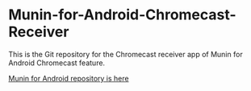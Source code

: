 # Munin-for-Android-Chromecast-Receiver
This is the Git repository for the Chromecast receiver app of Munin for Android Chromecast feature.

[Munin for Android repository is here](https://github.com/chteuchteu/Munin-for-Android/)

